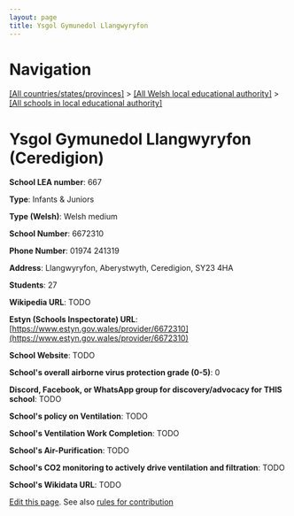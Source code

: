 ```yaml
---
layout: page
title: Ysgol Gymunedol Llangwyryfon
---
```

# Navigation

[[All countries/states/provinces]](../../..) > [[All Welsh local educational authority]](../..) > [[All schools in local educational authority]](..)

# Ysgol Gymunedol Llangwyryfon (Ceredigion)

**School LEA number**: 667

**Type**: Infants & Juniors

**Type (Welsh)**: Welsh medium

**School Number**: 6672310

**Phone Number**: 01974 241319

**Address**: Llangwyryfon, Aberystwyth, Ceredigion, SY23 4HA

**Students**: 27

**Wikipedia URL**: TODO

**Estyn (Schools Inspectorate) URL**: [https://www.estyn.gov.wales/provider/6672310](https://www.estyn.gov.wales/provider/6672310)

**School Website**: TODO

**School's overall airborne virus protection grade (0-5)**: 0

**Discord, Facebook, or WhatsApp group for discovery/advocacy for THIS school**: TODO

**School's policy on Ventilation**: TODO

**School's Ventilation Work Completion**: TODO

**School's Air-Purification**: TODO

**School's CO2 monitoring to actively drive ventilation and filtration**: TODO

**School's Wikidata URL**: TODO




[Edit this page](https://github.com/VentilationProject/Wales/edit/prif/./Ceredigion/Ysgol_Gymunedol_Llangwyryfon.md). See also [rules for contribution](../../../contribution-rules/)